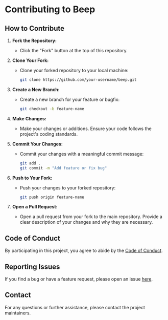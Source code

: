 # Contributing to Beep

## How to Contribute

1. **Fork the Repository:**
   - Click the "Fork" button at the top of this repository.

2. **Clone Your Fork:**
   - Clone your forked repository to your local machine:
     ```bash
     git clone https://github.com/your-username/beep.git
     ```

3. **Create a New Branch:**
   - Create a new branch for your feature or bugfix:
     ```bash
     git checkout -b feature-name
     ```

4. **Make Changes:**
   - Make your changes or additions. Ensure your code follows the project's coding standards.

5. **Commit Your Changes:**
   - Commit your changes with a meaningful commit message:
     ```bash
     git add .
     git commit -m "Add feature or fix bug"
     ```

6. **Push to Your Fork:**
   - Push your changes to your forked repository:
     ```bash
     git push origin feature-name
     ```

7. **Open a Pull Request:**
   - Open a pull request from your fork to the main repository. Provide a clear description of your changes and why they are necessary.

## Code of Conduct

By participating in this project, you agree to abide by the [Code of Conduct](CODE_OF_CONDUCT.md).

## Reporting Issues

If you find a bug or have a feature request, please open an issue [here](https://github.com/matheo-lm/beep/issues).

## Contact

For any questions or further assistance, please contact the project maintainers.
